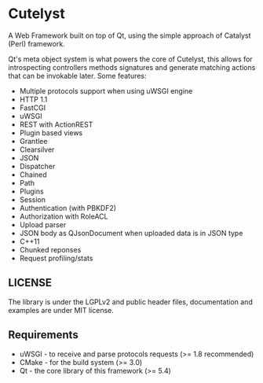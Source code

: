 # Cutelyst
A Web Framework built on top of Qt, using the simple approach of Catalyst (Perl) framework.

Qt's meta object system is what powers the core of Cutelyst, this allows for introspecting controllers methods signatures and generate matching actions that can be invokable later. Some features:

 * Multiple protocols support when using uWSGI engine
  * HTTP 1.1
  * FastCGI
  * uWSGI
 * REST with ActionREST
 * Plugin based views
  * Grantlee
  * Clearsilver
  * JSON
 * Dispatcher
  * Chained
  * Path
 * Plugins
  * Session
  * Authentication (with PBKDF2)
  * Authorization with RoleACL
 * Upload parser
 * JSON body as QJsonDocument when uploaded data is in JSON type
 * C++11
 * Chunked reponses
 * Request profiling/stats

## LICENSE

The library is under the LGPLv2 and public header files, documentation and
examples are under MIT license.

## Requirements

 * uWSGI - to receive and parse protocols requests (>= 1.8 recommended)
 * CMake - for the build system (>= 3.0)
 * Qt - the core library of this framework (>= 5.4)
 
